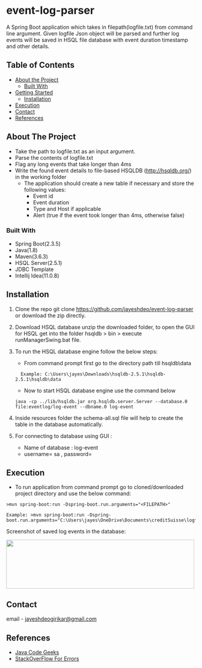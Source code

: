 # event-log-parser
A Spring Boot application which takes in filepath(logfile.txt) from command line argument. Given logfile Json object will be parsed and further log events will be saved in HSQL file database with event duration timestamp and other details.

## Table of Contents

* [About the Project](#about-the-project)
   * [Built With](#built-with)
* [Getting Started](#getting-started)
   * [Installation](#installation)
* [Execution](#execution)
* [Contact](#contact)
* [References](#References)

<!-- ABOUT THE PROJECT -->
## About The Project
* Take the path to logfile.txt as an input argument.
* Parse the contents of logfile.txt
* Flag any long events that take longer than 4ms
* Write the found event details to file-based HSQLDB (http://hsqldb.org/) in the working folder
   * The application should create a new table if necessary and store the following values:
      * Event id
      * Event duration
      * Type and Host if applicable
      * Alert (true if the event took longer than 4ms, otherwise false)

### Built With
* Spring Boot(2.3.5)
* Java(1.8)
* Maven(3.6.3)
* HSQL Server(2.5.1)
* JDBC Template 
* Intellij Idea(11.0.8)

## Installation
 
1. Clone the repo
git clone https://github.com/jayeshdeo/event-log-parser or  download the zip directly.

2. Download HSQL database unzip the downloaded folder, to open the GUI for HSQL get into the folder hsqldb > bin > execute runManagerSwing.bat file. 

3. To run the HSQL database engine follow the below steps: 
    * From command prompt first go to the directory path till hsqldb\data 
    ~~~~
      Example: C:\Users\jayes\Downloads\hsqldb-2.5.1\hsqldb-2.5.1\hsqldb\data
    ~~~~
    * Now to start HSQL database engine use the command below
     ~~~~
     java -cp ../lib/hsqldb.jar org.hsqldb.server.Server --database.0 file:eventlog/log-event --dbname.0 log-event
     ~~~~
    
4. Inside resources folder the schema-all.sql file will help to create the table in the database automatically. 

5. For connecting to database using GUI :
     * Name of database : log-event 
     * username= sa , password=  

## Execution
* To run application from command prompt go to cloned/downloaded project directory and use the below command:
~~~~
>mvn spring-boot:run -Dspring-boot.run.arguments="<FILEPATH>"
~~~~
~~~~
Example: >mvn spring-boot:run -Dspring-boot.run.arguments="C:\Users\jayes\OneDrive\Documents\creditSuisse\logfile.txt"
~~~~

Screenshot of saved log events in the database:

<img src="urlshortner/Images/dockercontainer.PNG" width="500" height ="130">

## Contact

email - jayeshdeogirikar@gmail.com

## References

* [Java Code Geeks](https://examples.javacodegeeks.com/enterprise-java/sql-enterprise-java/jdbc-hsqldb-tutorial/)
* [StackOverFlow For Errors](https://stackoverflow.com/questions/31870710/read-multiple-json-object-from-a-text-file)
